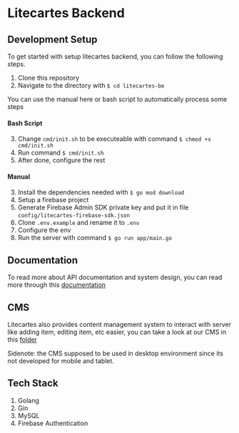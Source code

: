 # Litecartes Backend

## Development Setup
To get started with setup litecartes backend, you can follow the following steps.

1. Clone this repository
2. Navigate to the directory with ```$ cd litecartes-be```

You can use the manual here or bash script to automatically process some steps
#### Bash Script
3. Change ```cmd/init.sh``` to be executeable with command ```$ chmod +x cmd/init.sh```
4. Run command ```$ cmd/init.sh```
5. After done, configure the rest 

#### Manual
3. Install the dependencies needed with ```$ go mod download```
4. Setup a firebase project
5. Generate Firebase Admin SDK private key and put it in file ```config/litecartes-firebase-sdk.json```
6. Clone ```.env.example``` and rename it to ```.env```
7. Configure the env
8. Run the server with command ```$ go run app/main.go``` 

## Documentation
To read more about API documentation and system design, you can read more through this [documentation](./docs/DOCUMENTATION.md)

## CMS
Litecartes also provides content management system to interact with server like adding item, editing item, etc easier, you can take a look at our CMS in this [folder](./cms) 

Sidenote: the CMS supposed to be used in desktop environment since its not developed for mobile and tablet.

## Tech Stack
1. Golang
2. Gin
3. MySQL
4. Firebase Authentication